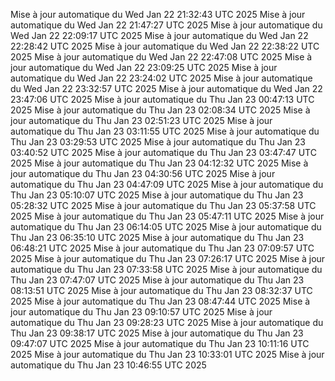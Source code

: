 Mise à jour automatique du Wed Jan 22 21:32:43 UTC 2025
Mise à jour automatique du Wed Jan 22 21:47:27 UTC 2025
Mise à jour automatique du Wed Jan 22 22:09:17 UTC 2025
Mise à jour automatique du Wed Jan 22 22:28:42 UTC 2025
Mise à jour automatique du Wed Jan 22 22:38:22 UTC 2025
Mise à jour automatique du Wed Jan 22 22:47:08 UTC 2025
Mise à jour automatique du Wed Jan 22 23:09:25 UTC 2025
Mise à jour automatique du Wed Jan 22 23:24:02 UTC 2025
Mise à jour automatique du Wed Jan 22 23:32:57 UTC 2025
Mise à jour automatique du Wed Jan 22 23:47:06 UTC 2025
Mise à jour automatique du Thu Jan 23 00:47:13 UTC 2025
Mise à jour automatique du Thu Jan 23 02:08:34 UTC 2025
Mise à jour automatique du Thu Jan 23 02:51:23 UTC 2025
Mise à jour automatique du Thu Jan 23 03:11:55 UTC 2025
Mise à jour automatique du Thu Jan 23 03:29:53 UTC 2025
Mise à jour automatique du Thu Jan 23 03:40:52 UTC 2025
Mise à jour automatique du Thu Jan 23 03:47:47 UTC 2025
Mise à jour automatique du Thu Jan 23 04:12:32 UTC 2025
Mise à jour automatique du Thu Jan 23 04:30:56 UTC 2025
Mise à jour automatique du Thu Jan 23 04:47:09 UTC 2025
Mise à jour automatique du Thu Jan 23 05:10:07 UTC 2025
Mise à jour automatique du Thu Jan 23 05:28:32 UTC 2025
Mise à jour automatique du Thu Jan 23 05:37:58 UTC 2025
Mise à jour automatique du Thu Jan 23 05:47:11 UTC 2025
Mise à jour automatique du Thu Jan 23 06:14:05 UTC 2025
Mise à jour automatique du Thu Jan 23 06:35:10 UTC 2025
Mise à jour automatique du Thu Jan 23 06:48:21 UTC 2025
Mise à jour automatique du Thu Jan 23 07:09:57 UTC 2025
Mise à jour automatique du Thu Jan 23 07:26:17 UTC 2025
Mise à jour automatique du Thu Jan 23 07:33:58 UTC 2025
Mise à jour automatique du Thu Jan 23 07:47:07 UTC 2025
Mise à jour automatique du Thu Jan 23 08:13:51 UTC 2025
Mise à jour automatique du Thu Jan 23 08:32:37 UTC 2025
Mise à jour automatique du Thu Jan 23 08:47:44 UTC 2025
Mise à jour automatique du Thu Jan 23 09:10:57 UTC 2025
Mise à jour automatique du Thu Jan 23 09:28:23 UTC 2025
Mise à jour automatique du Thu Jan 23 09:38:17 UTC 2025
Mise à jour automatique du Thu Jan 23 09:47:07 UTC 2025
Mise à jour automatique du Thu Jan 23 10:11:16 UTC 2025
Mise à jour automatique du Thu Jan 23 10:33:01 UTC 2025
Mise à jour automatique du Thu Jan 23 10:46:55 UTC 2025
